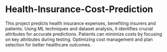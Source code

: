 # Health-Insurance-Cost-Prediction
This project predicts health insurance expenses, benefiting insurers and patients. Using ML techniques and dataset analysis, it identifies crucial attributes for accurate predictions. Patients can minimize costs by focusing on key attributes during testing. Optimizing cost management and plan selection for better healthcare outcomes.
